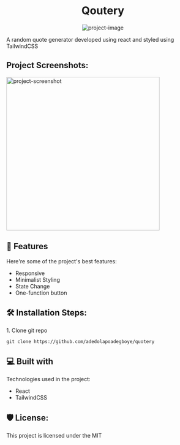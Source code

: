 <h1 align="center" id="title">Qoutery</h1>

<p align="center"><img src="https://socialify.git.ci/adedolapoadegboye/quotery/image?description=1&amp;forks=1&amp;issues=1&amp;language=1&amp;name=1&amp;owner=1&amp;pattern=Brick%20Wall&amp;pulls=1&amp;stargazers=1&amp;theme=Dark" alt="project-image"></p>

<p id="description">A random quote generator developed using react and styled using TailwindCSS</p>

<h2>Project Screenshots:</h2>

<img src="https://github.com/adedolapoadegboye/quotery/blob/main/Image%202023-11-26%20at%207.30%20PM.jpeg" alt="project-screenshot" width="400" height="400/">

  
  
<h2>🧐 Features</h2>

Here're some of the project's best features:

*   Responsive
*   Minimalist Styling
*   State Change
*   One-function button

<h2>🛠️ Installation Steps:</h2>

<p>1. Clone git repo</p>

```
git clone https://github.com/adedolapoadegboye/quotery
```

  
  
<h2>💻 Built with</h2>

Technologies used in the project:

*   React
*   TailwindCSS

<h2>🛡️ License:</h2>

This project is licensed under the MIT
